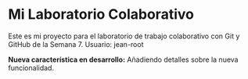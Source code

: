 # Mi Laboratorio Colaborativo

Este es mi proyecto para el laboratorio de trabajo colaborativo con Git y GitHub de la Semana 7.
Usuario: jean-root

**Nueva característica en desarrollo:** Añadiendo detalles sobre la nueva funcionalidad.